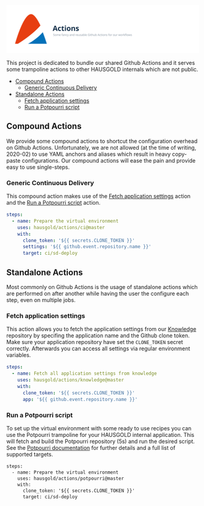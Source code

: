 ![Actions](doc/assets/project.svg)

This project is dedicated to bundle our shared Github Actions and it serves
some trampoline actions to other HAUSGOLD internals which are not public.

- [Compound Actions](#compound-actions)
  - [Generic Continuous Delivery](#generic-continuous-delivery)
- [Standalone Actions](#standalone-actions)
  - [Fetch application settings](#fetch-application-settings)
  - [Run a Potpourri script](#run-a-potpourri-script)

## Compound Actions

We provide some compound actions to shortcut the configuration overhead on
Github Actions. Unfortunately, we are not allowed (at the time of writing,
2020-02) to use YAML anchors and aliases which result in heavy copy-paste
configurations. Our compound actions will ease the pain and provide easy to use
single-steps.

### Generic Continuous Delivery

This compound action makes use of the [Fetch application
settings](#fetch-application-settings) action and the [Run a Potpourri
script](#run-a-potpourri-script) action.

```yaml
steps:
  - name: Prepare the virtual environment
    uses: hausgold/actions/ci@master
    with:
      clone_token: '${{ secrets.CLONE_TOKEN }}'
      settings: '${{ github.event.repository.name }}'
      target: ci/sd-deploy
```

## Standalone Actions

Most commonly on Github Actions is the usage of standalone actions which are
performed on after another while having the user the configure each step, even
on multiple jobs.

### Fetch application settings

This action allows you to fetch the application settings from our
[Knowledge](https://github.com/hausgold/knowledge) repository by specifing the
application name and the Github clone token. Make sure your application
repository have set the `CLONE_TOKEN` secret correctly. Afterwards you
can access all settings via regular environment variables.

```yaml
steps:
  - name: Fetch all application settings from knowledge
    uses: hausgold/actions/knowledge@master
    with:
      clone_token: '${{ secrets.CLONE_TOKEN }}'
      app: '${{ github.event.repository.name }}'
```

### Run a Potpourri script

To set up the virtual environment with some ready to use recipes you can use
the Potpourri trampoline for your HAUSGOLD internal application. This will
fetch and build the Potpourri repository (5s) and run the desired script. See
the [Potpourri documentation](https://github.com/hausgold/potpourri) for
further details and a full list of supported targets.

```
steps:
  - name: Prepare the virtual environment
    uses: hausgold/actions/potpourri@master
    with:
      clone_token: '${{ secrets.CLONE_TOKEN }}'
      target: ci/sd-deploy
```
